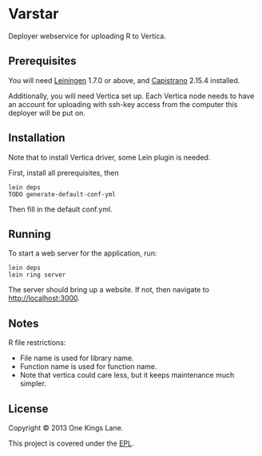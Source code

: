 # Varstar

Deployer webservice for uploading R to Vertica.

## Prerequisites

You will need [Leiningen][1] 1.7.0 or above, 
and [Capistrano][2] 2.15.4 installed.

[1]: https://github.com/technomancy/leiningen
[2]: https://github.com/capistrano/capistrano

Additionally, you will need Vertica set up.
Each Vertica node needs to have an account for uploading 
with ssh-key access from the computer this deployer will be put on.

## Installation

Note that to install Vertica driver, some Lein plugin is needed.

First, install all prerequisites, then
    
    lein deps
    TODO generate-default-conf-yml
    
Then fill in the default conf.yml.

## Running

To start a web server for the application, run:

    lein deps
    lein ring server
    
The server should bring up a website. If not, then navigate to
[http://localhost:3000](http://localhost:3000).

## Notes

R file restrictions:

- File name is used for library name.
- Function name is used for function name.
- Note that vertica could care less, but it keeps maintenance much simpler.

## License

Copyright © 2013 One Kings Lane.

This project is covered under the [EPL](LICENSE).
